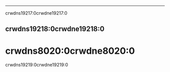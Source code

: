 * * *

crwdns19217:0crwdne19217:0

## crwdns19218:0crwdne19218:0

# crwdns8020:0crwdne8020:0

crwdns19219:0crwdne19219:0
